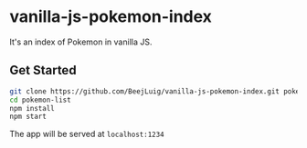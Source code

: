 # vanilla-js-pokemon-index

It's an index of Pokemon in vanilla JS.

## Get Started

```sh
git clone https://github.com/BeejLuig/vanilla-js-pokemon-index.git pokemon-list
cd pokemon-list
npm install
npm start
```

The app will be served at `localhost:1234`